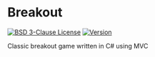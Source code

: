 # Breakout

[![BSD 3-Clause License](https://img.shields.io/badge/License-BSD_3--Clauses-blue.svg?longCache=true)](https://github.com/NearHuscarl/Breakout/blob/master/LICENSE.md)
[![Version](https://img.shields.io/badge/Version-0.0.2-green.svg?longCache=true)](https://github.com/NearHuscarl/Breakout/releases)

Classic breakout game written in C# using MVC
